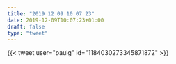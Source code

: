 ```yaml
---
title: "2019 12 09 10 07 23"
date: 2019-12-09T10:07:23+01:00
draft: false
type: "tweet"
---
```


{{< tweet user="paulg" id="1184030273345871872" >}}
